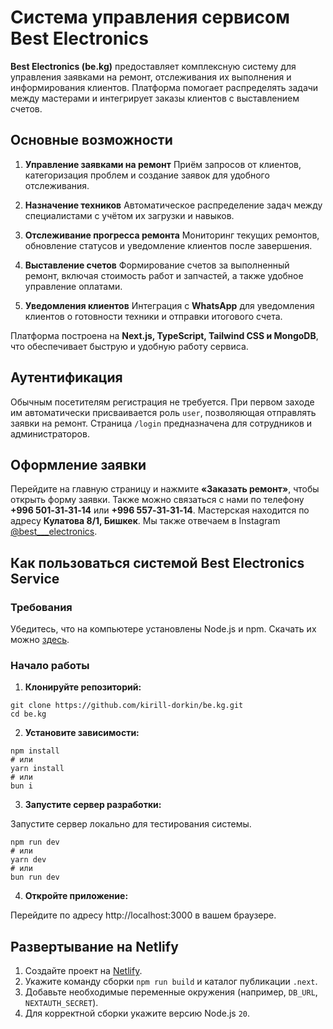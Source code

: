 # Система управления сервисом Best Electronics

**Best Electronics (be.kg)** предоставляет комплексную систему для управления заявками на ремонт, отслеживания их выполнения и информирования клиентов. Платформа помогает распределять задачи между мастерами и интегрирует заказы клиентов с выставлением счетов.

## Основные возможности

1. **Управление заявками на ремонт**
   Приём запросов от клиентов, категоризация проблем и создание заявок для удобного отслеживания.

2. **Назначение техников**
   Автоматическое распределение задач между специалистами с учётом их загрузки и навыков.

3. **Отслеживание прогресса ремонта**
   Мониторинг текущих ремонтов, обновление статусов и уведомление клиентов после завершения.

4. **Выставление счетов**
   Формирование счетов за выполненный ремонт, включая стоимость работ и запчастей, а также удобное управление оплатами.

5. **Уведомления клиентов**
   Интеграция с **WhatsApp** для уведомления клиентов о готовности техники и отправки итогового счета.

Платформа построена на **Next.js, TypeScript, Tailwind CSS и MongoDB**, что обеспечивает быструю и удобную работу сервиса.

## Аутентификация
Обычным посетителям регистрация не требуется. При первом заходе им автоматически присваивается роль `user`, позволяющая отправлять заявки на ремонт. Страница `/login` предназначена для сотрудников и администраторов.

## Оформление заявки
Перейдите на главную страницу и нажмите **«Заказать ремонт»**, чтобы открыть форму заявки. Также можно связаться с нами по телефону **+996 501‑31‑31‑14** или **+996 557‑31‑31‑14**. Мастерская находится по адресу **Кулатова 8/1, Бишкек**. Мы также отвечаем в Instagram [@best___electronics](https://instagram.com/best___electronics).

## Как пользоваться системой Best Electronics Service

### Требования
Убедитесь, что на компьютере установлены Node.js и npm. Скачать их можно [здесь](https://nodejs.org/).

### Начало работы

1. **Клонируйте репозиторий:**

```
git clone https://github.com/kirill-dorkin/be.kg.git
cd be.kg
```

2. **Установите зависимости:**

```
npm install
# или
yarn install
# или
bun i
```
3. **Запустите сервер разработки:**

Запустите сервер локально для тестирования системы.

```
npm run dev
# или
yarn dev
# или
bun run dev
```

4. **Откройте приложение:**

Перейдите по адресу http://localhost:3000 в вашем браузере.

## Развертывание на Netlify

1. Создайте проект на [Netlify](https://www.netlify.com/).
2. Укажите команду сборки `npm run build` и каталог публикации `.next`.
3. Добавьте необходимые переменные окружения (например, `DB_URL`, `NEXTAUTH_SECRET`).
4. Для корректной сборки укажите версию Node.js `20`.
